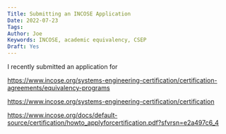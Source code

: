 ```yaml
---
Title: Submitting an INCOSE Application
Date: 2022-07-23
Tags: 
Author: Joe
Keywords: INCOSE, academic equivalency, CSEP
Draft: Yes
---
```


I recently submitted an application for 

https://www.incose.org/systems-engineering-certification/certification-agreements/equivalency-programs

https://www.incose.org/systems-engineering-certification/certification

https://www.incose.org/docs/default-source/certification/howto_applyforcertification.pdf?sfvrsn=e2a497c6_4